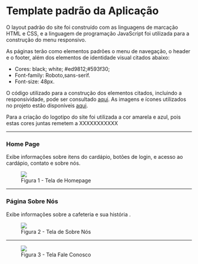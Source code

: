 # Template padrão da Aplicação

O layout padrão do site foi construído com as linguagens de marcação HTML e CSS, e a linguagem de programação JavaScript foi utilizada para a construção do menu responsivo.

As páginas terão como elementos padrões o menu de navegação, o header e o footer, além dos elementos de identidade visual citados abaixo:

<ul>
<li>Cores: black; white; #ed9812;#593f30; </li>
<li>Font-family: Roboto,sans-serif.</li>
<li>Font-size: 48px. </li>
</ul>
  
O código utilizado para a construção dos elementos citados, incluindo a responsividade, pode ser consultado <a href="https://github.com/ICEI-PUC-Minas-PMV-ADS/pmv-ads-2023-2-e1-proj-web-t1-expresso-virtual/tree/main/codigo-fonte">aqui</a>. As imagens e ícones utilizados no projeto estão disponíveis <a href="https://github.com/ICEI-PUC-Minas-PMV-ADS/pmv-ads-2023-2-e1-proj-web-t1-expresso-virtual/tree/main/documentos/img">aqui</a>.

<p>Para a criação do logotipo do site foi utilizada a cor amarela e azul, pois estas cores juntas remetem a XXXXXXXXXXX </p>
<hr>
<h3><b>Home Page</b></h3>
<p>Exibe informações sobre itens do cardápio, botões de login, e acesso ao cardápio, contato e sobre nós.</p>
<figure> 
  <img src="IMAGEM HOME PAGE">
  <figcaption> Figura 1 - Tela de Homepage
</figure> 
<hr>
<h3><b>Página Sobre Nós</b></h3>
<p>Exibe informações sobre a cafeteria e sua história .</p>
<figure> 
  <img src="IMAGEM SOBRE NÓS">
  <figcaption>Figura 2 - Tela de Sobre Nós    
</figure> 
<hr>

<figure> 
  <img src="IMAGEM FALE CONOSCO">
    <figcaption>Figura 3 - Tela Fale Conosco
</figure> 
